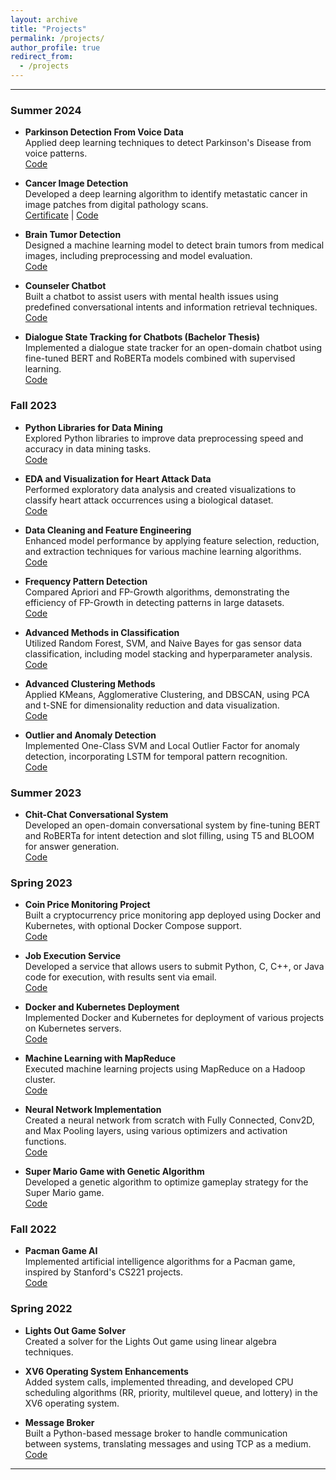 ```yaml
---
layout: archive
title: "Projects"
permalink: /projects/
author_profile: true
redirect_from:
  - /projects
---
```

<hr>

### Summer 2024

- **Parkinson Detection From Voice Data**  
  Applied deep learning techniques to detect Parkinson's Disease from voice patterns.  
  [Code](https://github.com/Precioux/Parkinson-Detection-From-Voice-Data)

- **Cancer Image Detection**  
  Developed a deep learning algorithm to identify metastatic cancer in image patches from digital pathology scans.  
  [Certificate](https://courses.cognitiveclass.ai/certificates/eab14a5f70ef448386961ff1e2239338) | [Code](https://github.com/Precioux/Cancer-Image-Detection)

- **Brain Tumor Detection**  
  Designed a machine learning model to detect brain tumors from medical images, including preprocessing and model evaluation.  
  [Code](https://github.com/Precioux/Brain-Tumor-Detection)

- **Counseler Chatbot**  
  Built a chatbot to assist users with mental health issues using predefined conversational intents and information retrieval techniques.  
  [Code](https://github.com/Precioux/Counseler-Chatbot)

- **Dialogue State Tracking for Chatbots (Bachelor Thesis)**  
  Implemented a dialogue state tracker for an open-domain chatbot using fine-tuned BERT and RoBERTa models combined with supervised learning.  
  [Code](https://github.com/Precioux/Eunoia)

### Fall 2023

- **Python Libraries for Data Mining**  
  Explored Python libraries to improve data preprocessing speed and accuracy in data mining tasks.  
  [Code](https://github.com/Precioux/Data-Mining)

- **EDA and Visualization for Heart Attack Data**  
  Performed exploratory data analysis and created visualizations to classify heart attack occurrences using a biological dataset.  
  [Code](https://github.com/Precioux/Data-Mining)

- **Data Cleaning and Feature Engineering**  
  Enhanced model performance by applying feature selection, reduction, and extraction techniques for various machine learning algorithms.  
  [Code](https://github.com/Precioux/Data-Mining)

- **Frequency Pattern Detection**  
  Compared Apriori and FP-Growth algorithms, demonstrating the efficiency of FP-Growth in detecting patterns in large datasets.  
  [Code](https://github.com/Precioux/Data-Mining)

- **Advanced Methods in Classification**  
  Utilized Random Forest, SVM, and Naive Bayes for gas sensor data classification, including model stacking and hyperparameter analysis.  
  [Code](https://github.com/Precioux/Data-Mining)

- **Advanced Clustering Methods**  
  Applied KMeans, Agglomerative Clustering, and DBSCAN, using PCA and t-SNE for dimensionality reduction and data visualization.  
  [Code](https://github.com/Precioux/Data-Mining)

- **Outlier and Anomaly Detection**  
  Implemented One-Class SVM and Local Outlier Factor for anomaly detection, incorporating LSTM for temporal pattern recognition.  
  [Code](https://github.com/Precioux/Data-Mining)

### Summer 2023

- **Chit-Chat Conversational System**  
  Developed an open-domain conversational system by fine-tuning BERT and RoBERTa for intent detection and slot filling, using T5 and BLOOM for answer generation.  
  [Code](https://github.com/Precioux/NLU)

### Spring 2023

- **Coin Price Monitoring Project**  
  Built a cryptocurrency price monitoring app deployed using Docker and Kubernetes, with optional Docker Compose support.  
  [Code](https://github.com/Precioux/Coin-Price-Monitoring)

- **Job Execution Service**  
  Developed a service that allows users to submit Python, C, C++, or Java code for execution, with results sent via email.  
  [Code](https://github.com/Precioux/Cloud-Computing-Projects/tree/master/Project1)

- **Docker and Kubernetes Deployment**  
  Implemented Docker and Kubernetes for deployment of various projects on Kubernetes servers.  
  [Code](https://github.com/Precioux/Cloud-Computing-Projects/tree/master/Project2)

- **Machine Learning with MapReduce**  
  Executed machine learning projects using MapReduce on a Hadoop cluster.  
  [Code](https://github.com/Precioux/Cloud-Computing-Projects/tree/master/Project3)

- **Neural Network Implementation**  
  Created a neural network from scratch with Fully Connected, Conv2D, and Max Pooling layers, using various optimizers and activation functions.  
  [Code](https://github.com/Precioux/Computational-Intelligence-Projects/tree/master/NeuralNetworks)

- **Super Mario Game with Genetic Algorithm**  
  Developed a genetic algorithm to optimize gameplay strategy for the Super Mario game.  
  [Code](https://github.com/Precioux/Computational-Intelligence-Projects/tree/master/Genetics/CI_P3)

### Fall 2022

- **Pacman Game AI**  
  Implemented artificial intelligence algorithms for a Pacman game, inspired by Stanford's CS221 projects.  
  [Code](https://github.com/Precioux/Pacman)

### Spring 2022

- **Lights Out Game Solver**  
  Created a solver for the Lights Out game using linear algebra techniques.

- **XV6 Operating System Enhancements**  
  Added system calls, implemented threading, and developed CPU scheduling algorithms (RR, priority, multilevel queue, and lottery) in the XV6 operating system.

- **Message Broker**  
  Built a Python-based message broker to handle communication between systems, translating messages and using TCP as a medium.  
  [Code](https://github.com/Precioux/Message-Broker)

---

